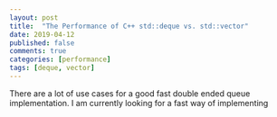 ```yaml
---
layout: post
title:  "The Performance of C++ std::deque vs. std::vector"
date: 2019-04-12
published: false
comments: true
categories: [performance]
tags: [deque, vector]
---
```


There are a lot of use cases for a good fast double ended queue implementation. I am currently looking for a fast way of implementing 
